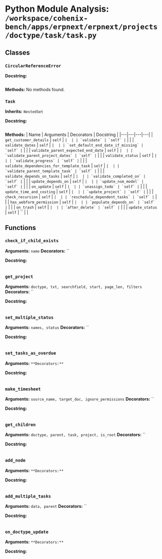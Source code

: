 # Python Module Analysis: `/workspace/cohenix-bench/apps/erpnext/erpnext/projects/doctype/task/task.py`

## Classes

### `CircularReferenceError`


**Docstring:**
```

```

**Methods:**
No methods found.

### `Task`
**Inherits:** `NestedSet`


**Docstring:**
```

```

**Methods:**
| Name | Arguments | Decorators | Docstring |
|---|---|---|---|
| `get_customer_details` | `self` | `` |  |
| `validate` | `self` | `` |  |
| `validate_dates` | `self` | `` |  |
| `set_default_end_date_if_missing` | `self` | `` |  |
| `validate_parent_expected_end_date` | `self` | `` |  |
| `validate_parent_project_dates` | `self` | `` |  |
| `validate_status` | `self` | `` |  |
| `validate_progress` | `self` | `` |  |
| `validate_dependencies_for_template_task` | `self` | `` |  |
| `validate_parent_template_task` | `self` | `` |  |
| `validate_depends_on_tasks` | `self` | `` |  |
| `validate_completed_on` | `self` | `` |  |
| `update_depends_on` | `self` | `` |  |
| `update_nsm_model` | `self` | `` |  |
| `on_update` | `self` | `` |  |
| `unassign_todo` | `self` | `` |  |
| `update_time_and_costing` | `self` | `` |  |
| `update_project` | `self` | `` |  |
| `check_recursion` | `self` | `` |  |
| `reschedule_dependent_tasks` | `self` | `` |  |
| `has_webform_permission` | `self` | `` |  |
| `populate_depends_on` | `self` | `` |  |
| `on_trash` | `self` | `` |  |
| `after_delete` | `self` | `` |  |
| `update_status` | `self` | `` |  |





## Functions

### `check_if_child_exists`
**Arguments:** `name`
**Decorators:** ``

**Docstring:**
```

```
### `get_project`
**Arguments:** `doctype, txt, searchfield, start, page_len, filters`
**Decorators:** ``

**Docstring:**
```

```
### `set_multiple_status`
**Arguments:** `names, status`
**Decorators:** ``

**Docstring:**
```

```
### `set_tasks_as_overdue`
**Arguments:** ``
**Decorators:** ``

**Docstring:**
```

```
### `make_timesheet`
**Arguments:** `source_name, target_doc, ignore_permissions`
**Decorators:** ``

**Docstring:**
```

```
### `get_children`
**Arguments:** `doctype, parent, task, project, is_root`
**Decorators:** ``

**Docstring:**
```

```
### `add_node`
**Arguments:** ``
**Decorators:** ``

**Docstring:**
```

```
### `add_multiple_tasks`
**Arguments:** `data, parent`
**Decorators:** ``

**Docstring:**
```

```
### `on_doctype_update`
**Arguments:** ``
**Decorators:** ``

**Docstring:**
```

```

